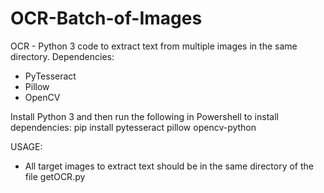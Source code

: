# OCR-Batch-of-Images
OCR - Python 3 code to extract text from multiple images in the same directory.
Dependencies:
- PyTesseract
- Pillow
- OpenCV


Install Python 3 and then run the following in Powershell to install dependencies:
pip install pytesseract pillow opencv-python

USAGE:
- All target images to extract text should be in the same directory of the file getOCR.py
